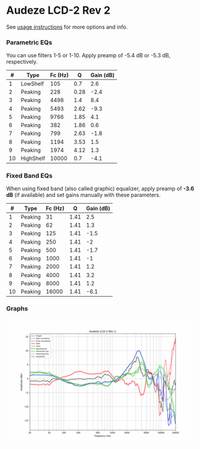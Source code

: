 # Audeze LCD-2 Rev 2
See [usage instructions](https://github.com/jaakkopasanen/AutoEq#usage) for more options and info.

### Parametric EQs
You can use filters 1-5 or 1-10. Apply preamp of -5.4 dB or -5.3 dB, respectively.

|   # | Type      |   Fc (Hz) |    Q |   Gain (dB) |
|-----|-----------|-----------|------|-------------|
|   1 | LowShelf  |       105 | 0.7  |         2.6 |
|   2 | Peaking   |       228 | 0.28 |        -2.4 |
|   3 | Peaking   |      4498 | 1.4  |         8.4 |
|   4 | Peaking   |      5493 | 2.62 |        -9.3 |
|   5 | Peaking   |      9766 | 1.85 |         4.1 |
|   6 | Peaking   |       382 | 1.86 |         0.6 |
|   7 | Peaking   |       799 | 2.63 |        -1.8 |
|   8 | Peaking   |      1194 | 3.53 |         1.5 |
|   9 | Peaking   |      1974 | 4.12 |         1.3 |
|  10 | HighShelf |     10000 | 0.7  |        -4.1 |

### Fixed Band EQs
When using fixed band (also called graphic) equalizer, apply preamp of **-3.6 dB** (if available) and set gains manually with these parameters.

|   # | Type    |   Fc (Hz) |    Q |   Gain (dB) |
|-----|---------|-----------|------|-------------|
|   1 | Peaking |        31 | 1.41 |         2.5 |
|   2 | Peaking |        62 | 1.41 |         1.3 |
|   3 | Peaking |       125 | 1.41 |        -1.5 |
|   4 | Peaking |       250 | 1.41 |        -2   |
|   5 | Peaking |       500 | 1.41 |        -1.7 |
|   6 | Peaking |      1000 | 1.41 |        -1   |
|   7 | Peaking |      2000 | 1.41 |         1.2 |
|   8 | Peaking |      4000 | 1.41 |         3.2 |
|   9 | Peaking |      8000 | 1.41 |         1.2 |
|  10 | Peaking |     16000 | 1.41 |        -6.1 |

### Graphs
![](./Audeze%20LCD-2%20Rev%202.png)
